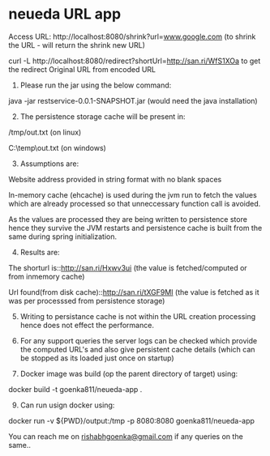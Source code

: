 # neueda URL app

Access URL: http://localhost:8080/shrink?url=www.google.com (to shrink the URL - will return the shrink new URL)

curl -L http://localhost:8080/redirect?shortUrl=http://san.ri/WfS1XOa to get the redirect Original URL from encoded URL


1. Please run the jar using the below command:

java -jar restservice-0.0.1-SNAPSHOT.jar (would need the java installation)

2. The persistence storage cache will be present in:

/tmp/out.txt (on linux)

C:\temp\out.txt (on windows)

3. Assumptions are:

Website address provided in string format with no blank spaces

In-memory cache (ehcache) is used during the jvm run to fetch the values which are already processed so that unneccessary function call is avoided.

As the values are processed they are being written to persistence store hence they survive the JVM restarts and persistence cache is built from the same during spring initialization.

4. Results are:

The shorturl is::http://san.ri/Hxwv3ui (the value is fetched/computed or from inmemory cache)

Url found(from disk cache)::http://san.ri/tXGF9MI (the value is fetched as it was per processsed from persistence storage)

5. Writing to persistance cache is not within the URL creation processing hence does not effect the performance.

6. For any support queries the server logs can be checked which provide the computed URL's and also give persistent cache details (which can be stopped as its loaded just once on startup)

7. Docker image was build (op the parent directory of target) using:

docker build -t goenka811/neueda-app .

9. Can run usign docker using:

docker run -v ${PWD}/output:/tmp -p 8080:8080 goenka811/neueda-app

You can reach me on rishabhgoenka@gmail.com if any queries on the same..
